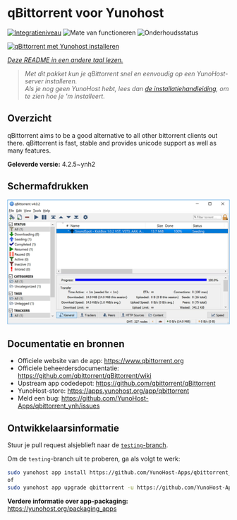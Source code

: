 <!--
NB: Deze README is automatisch gegenereerd door <https://github.com/YunoHost/apps/tree/master/tools/readme_generator>
Hij mag NIET handmatig aangepast worden.
-->

# qBittorrent voor Yunohost

[![Integratieniveau](https://apps.yunohost.org/badge/integration/qbittorrent)](https://ci-apps.yunohost.org/ci/apps/qbittorrent/)
![Mate van functioneren](https://apps.yunohost.org/badge/state/qbittorrent)
![Onderhoudsstatus](https://apps.yunohost.org/badge/maintained/qbittorrent)

[![qBittorrent met Yunohost installeren](https://install-app.yunohost.org/install-with-yunohost.svg)](https://install-app.yunohost.org/?app=qbittorrent)

*[Deze README in een andere taal lezen.](./ALL_README.md)*

> *Met dit pakket kun je qBittorrent snel en eenvoudig op een YunoHost-server installeren.*  
> *Als je nog geen YunoHost hebt, lees dan [de installatiehandleiding](https://yunohost.org/install), om te zien hoe je 'm installeert.*

## Overzicht

qBittorrent aims to be a good alternative to all other bittorrent clients out there. qBittorrent is fast, stable and provides unicode support as well as many features.

**Geleverde versie:** 4.2.5~ynh2

## Schermafdrukken

![Schermafdrukken van qBittorrent](./doc/screenshots/qbittorrent.jpg)

## Documentatie en bronnen

- Officiele website van de app: <https://www.qbittorrent.org>
- Officiele beheerdersdocumentatie: <https://github.com/qbittorrent/qBittorrent/wiki>
- Upstream app codedepot: <https://github.com/qbittorrent/qBittorrent>
- YunoHost-store: <https://apps.yunohost.org/app/qbittorrent>
- Meld een bug: <https://github.com/YunoHost-Apps/qbittorrent_ynh/issues>

## Ontwikkelaarsinformatie

Stuur je pull request alsjeblieft naar de [`testing`-branch](https://github.com/YunoHost-Apps/qbittorrent_ynh/tree/testing).

Om de `testing`-branch uit te proberen, ga als volgt te werk:

```bash
sudo yunohost app install https://github.com/YunoHost-Apps/qbittorrent_ynh/tree/testing --debug
of
sudo yunohost app upgrade qbittorrent -u https://github.com/YunoHost-Apps/qbittorrent_ynh/tree/testing --debug
```

**Verdere informatie over app-packaging:** <https://yunohost.org/packaging_apps>
